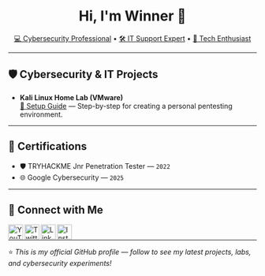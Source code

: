 <h1 align="center">Hi, I'm Winner 👋</h1>
<p align="center">
  <a href="https://github.com/winneremmanuel">💻 Cybersecurity Professional</a> •
  <a href="https://linkedin.com/in/emmanuel-winner-olukayode">🛠 IT Support Expert</a> •
  <a href="https://twitter.com/kayodewinner">📢 Tech Enthusiast</a>
</p>

---

## 🛡️ Cybersecurity & IT Projects

- **Kali Linux Home Lab (VMware)**  
  [🔗 Setup Guide](https://github.com/winneremmanuel/KaliLinuxVMwareHomeLab/tree/main) — Step-by-step for creating a personal pentesting environment.

---

## 📜 Certifications

- 🛡 TRYHACKME Jnr Penetration Tester — `2022`
- 🌐 Google Cybersecurity — `2025`

---

## 🤝 Connect with Me

[<img align="left" alt="YouTube" width="30px" src="https://cdn.jsdelivr.net/npm/simple-icons@v3/icons/youtube.svg" />][youtube]
[<img align="left" alt="Twitter" width="30px" src="https://cdn.jsdelivr.net/npm/simple-icons@v3/icons/twitter.svg" />][twitter]
[<img align="left" alt="LinkedIn" width="30px" src="https://cdn.jsdelivr.net/npm/simple-icons@v3/icons/linkedin.svg" />][linkedin]
[<img align="left" alt="Instagram" width="30px" src="https://cdn.jsdelivr.net/npm/simple-icons@v3/icons/instagram.svg" />][instagram]

<br/>

[twitter]: https://twitter.com/kayodewinner
[youtube]: https://youtube.com/emmanuelwinner0
[instagram]: https://instagram.com/khayblaq
[linkedin]: https://linkedin.com/in/emmanuel-winner-olukayode

---

⭐ _This is my official GitHub profile — follow to see my latest projects, labs, and cybersecurity experiments!_

